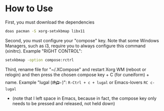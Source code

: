 # How to Use
First, you must download the dependencies
```sh
doas pacman -S xorg-setxkbmap libx11
```
Second, you must configure your "compose" key. Note that some Windows Managers, such as i3, require you to always configure this command (xinitrc). Example "RIGHT CONTROL":
```sh
setxkbmap -option compose:rctrl
```
Third, rename file for "~/.XCompose" and restart Xorg WM (reboot or relogin) and then press the chosen compose key + C (for cuneiform) + name. Example "lugal (𒈗)":
`R-Ctrl + c + lugal` or Emacs-lovers `RC c-lugal`
- (note that I left space in Emacs, because in fact, the compose key only needs to be pressed and released, not held down)
